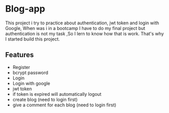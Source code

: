 # Blog-app

This project i try to practice about authentication, jwt token and login with Google, When was i in a bootcamp
I have to do my final project but authentication is not my task ,So I lern to know how that is work.
That's why I started build this project.

## Features

- Register
- bcrypt password
- Login
- Login with google
- jwt token
- if token is expired will automatically logout
- create blog (need to login first)
- give a comment for each blog (need to login first)
